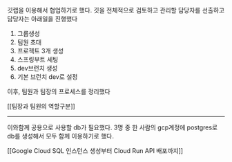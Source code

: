 깃랩을 이용해서 협업하기로 했다.
깃을 전체적으로 검토하고 관리할 담당자를 선출하고 담당자는 아래일을 진행했다

1. 그룹생성
2. 팀원 초대
3. 프로젝트 3개 생성
4. 스프링부트 세팅
5. dev브런치 생성
6. 기본 브런치 dev로 설정

이후, 팀원과 팀장의 프로세스를 정리했다

[[팀장과 팀원의 역할구분]]


---



이와함께 공용으로 사용할 db가 필요했다.
3명 중 한 사람의 gcp계정에 postgres로 db를 생성해서 모두 함께 이용하기로 했다.

[[Google Cloud SQL 인스턴스 생성부터 Cloud Run API 배포까지]]

